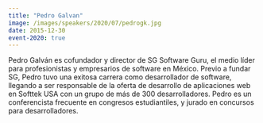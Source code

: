 ```yaml
---
title: "Pedro Galvan"
image: /images/speakers/2020/07/pedrogk.jpg
date: 2015-12-30
event-2020: true
---
```


Pedro Galván es cofundador y director de SG Software Guru, el medio líder para profesionistas y empresarios de software en México. Previo a fundar SG, Pedro tuvo una exitosa carrera como desarrollador de software, llegando a ser responsable de la oferta de desarrollo de aplicaciones web en Softtek USA con un grupo de más de 300 desarrolladores. Pedro es un conferencista frecuente en congresos estudiantiles, y jurado en concursos para desarrolladores.